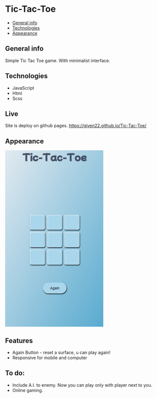 # Tic-Tac-Toe

* [General info](#general-info)
* [Technologies](#technologies)
* [Appearance](#appearance)

## General info
  
  Simple Tic Tac Toe game. With minimalist interface.
  
## Technologies
  
  * JavaScript
  * Html
  * Scss
  
## Live

  Site is deploy on github pages. 
  https://given22.github.io/Tic-Tac-Toe/
  
## Appearance

  ![look 1](/Assets/look_1.PNG)
  
## Features

  * Again Button - reset a surface, u can play again!
  * Responsive for mobile and computer
  
## To do:

  * Include A.I. to enemy. Now you can play only with player next to you.
  * Online gaming.
